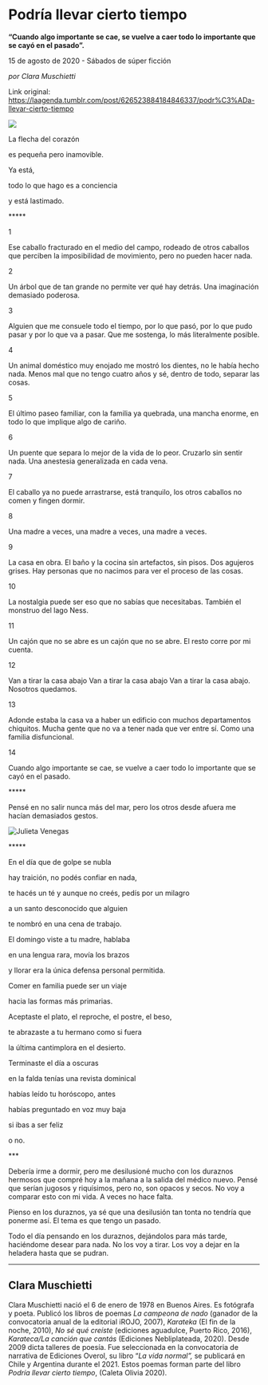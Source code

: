 # Podría llevar cierto tiempo

**“Cuando algo importante se cae, se vuelve a caer todo lo importante que se cayó en el pasado”.**

15 de agosto de 2020 - Sábados de súper ficción

_por Clara Muschietti_

Link original: https://laagenda.tumblr.com/post/626523884184846337/podr%C3%ADa-llevar-cierto-tiempo

![](https://64.media.tumblr.com/f58cb8a934f63bb2220cf681edcb2e33/830aaff35859ff73-8c/s500x750/ca73ba6974353fa1f010966f0eb377a94b65e125.jpg)

La flecha del corazón

es pequeña pero inamovible.

Ya está,

todo lo que hago es a conciencia

y está lastimado.

\*\*\*\*\*

1  

Ese caballo fracturado en el medio del campo, rodeado de otros caballos que perciben la imposibilidad de movimiento, pero no pueden hacer nada.

2  

Un árbol que de tan grande no permite ver qué hay detrás. Una imaginación demasiado poderosa.  
  

3  

Alguien que me consuele todo el tiempo, por lo que pasó, por lo que pudo pasar y por lo que va a pasar. Que me sostenga, lo más literalmente posible.

4  

Un animal doméstico muy enojado me mostró los dientes, no le había hecho nada. Menos mal que no tengo cuatro años y sé, dentro de todo, separar las cosas.

5  

El último paseo familiar, con la familia ya quebrada, una mancha enorme, en todo lo que implique algo de cariño.

6  

Un puente que separa lo mejor de la vida de lo peor. Cruzarlo sin sentir nada. Una anestesia generalizada en cada vena.

7  

El caballo ya no puede arrastrarse, está tranquilo, los otros caballos no comen y fingen dormir.  
  

8  

Una madre a veces, una madre a veces, una madre a veces.

9  

La casa en obra. El baño y la cocina sin artefactos, sin pisos. Dos agujeros grises. Hay personas que no nacimos para ver el proceso de las cosas.

10  

La nostalgia puede ser eso que no sabías que necesitabas. También el monstruo del lago Ness.  
  

11  

Un cajón que no se abre es un cajón que no se abre. El resto corre por mi cuenta.  
  

12  

Van a tirar la casa abajo Van a tirar la casa abajo Van a tirar la casa abajo. Nosotros quedamos.  
  

13  

Adonde estaba la casa va a haber un edificio con muchos departamentos chiquitos. Mucha gente que no va a tener nada que ver entre sí. Como una familia disfuncional.

14  

Cuando algo importante se cae, se vuelve a caer todo lo importante que se cayó en el pasado.

  

\*\*\*\*\*  


Pensé en no salir nunca más del mar, pero los otros desde afuera me hacían demasiados gestos.

![Julieta Venegas](https://64.media.tumblr.com/dc6f04dbf39345d14ae93fb78a283ddd/830aaff35859ff73-84/s250x400/8fce70a802c75a53aaaa5278d002b24b00acae01.jpg)  

\*\*\*\*\*  


En el día que de golpe se nubla  

hay traición, no podés confiar en nada,  

te hacés un té y aunque no creés, pedís por un milagro  

a un santo desconocido que alguien  

te nombró en una cena de trabajo.  

El domingo viste a tu madre, hablaba  

en una lengua rara, movía los brazos  

y llorar era la única defensa personal permitida.  

Comer en familia puede ser un viaje  

hacia las formas más primarias.  

Aceptaste el plato, el reproche, el postre, el beso,  

te abrazaste a tu hermano como si fuera  

la última cantimplora en el desierto.  

Terminaste el día a oscuras  

en la falda tenías una revista dominical  

habías leído tu horóscopo, antes  

habías preguntado en voz muy baja  

si ibas a ser feliz  

o no.  

  

\*\*\*

Debería irme a dormir, pero me desilusioné mucho con los duraznos hermosos que compré hoy a la mañana a la salida del médico nuevo. Pensé que serían jugosos y riquísimos, pero no, son opacos y secos. No voy a comparar esto con mi vida. A veces no hace falta.  
  

Pienso en los duraznos, ya sé que una desilusión tan tonta no tendría que ponerme así. El tema es que tengo un pasado.  
  

Todo el día pensando en los duraznos, dejándolos para más tarde, haciéndome desear para nada. No los voy a tirar. Los voy a dejar en la heladera hasta que se pudran.



---

 Clara Muschietti
-----------------

 Clara Muschietti nació el 6 de enero de 1978 en Buenos Aires. Es fotógrafa y poeta. Publicó los libros de poemas *La campeona de nado* (ganador de la convocatoria anual de la editorial iROJO, 2007), *Karateka* (El fin de la noche, 2010), *No sé qué creíste* (ediciones aguadulce, Puerto Rico, 2016), *Karateca/La canción que cantás* (Ediciones Nebliplateada, 2020). Desde 2009 dicta talleres de poesía.  Fue seleccionada en la convocatoria de narrativa de  Ediciones Overol, su libro “*La vida normal”,* se publicará en Chile y Argentina durante el 2021. Estos poemas forman parte del libro *Podría llevar cierto tiempo*,  (Caleta Olivia 2020).


